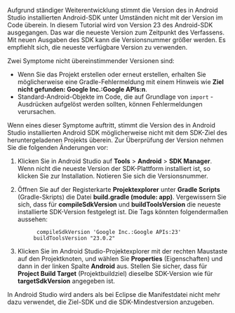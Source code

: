 Aufgrund ständiger Weiterentwicklung stimmt die Version des in Android Studio installierten Android-SDK unter Umständen nicht mit der Version im Code überein. In diesem Tutorial wird von Version 23 des Android-SDK ausgegangen. Das war die neueste Version zum Zeitpunkt des Verfassens. Mit neuen Ausgaben des SDK kann die Versionsnummer größer werden. Es empfiehlt sich, die neueste verfügbare Version zu verwenden.

Zwei Symptome nicht übereinstimmender Versionen sind:

- Wenn Sie das Projekt erstellen oder erneut erstellen, erhalten Sie möglicherweise eine Gradle-Fehlermeldung mit einem Hinweis wie **Ziel nicht gefunden: Google Inc.:Google APIs:n**.
- Standard-Android-Objekte im Code, die auf Grundlage von `import` -Ausdrücken aufgelöst werden sollten, können Fehlermeldungen verursachen.

Wenn eines dieser Symptome auftritt, stimmt die Version des in Android Studio installierten Android SDK möglicherweise nicht mit dem SDK-Ziel des heruntergeladenen Projekts überein. Zur Überprüfung der Version nehmen Sie die folgenden Änderungen vor:

1. Klicken Sie in Android Studio auf **Tools** > **Android** > **SDK Manager**. Wenn nicht die neueste Version der SDK-Plattform installiert ist, so klicken Sie zur Installation. Notieren Sie sich die Versionsnummer.
2. Öffnen Sie auf der Registerkarte **Projektexplorer** unter **Gradle Scripts** (Gradle-Skripts) die Datei **build.gradle (module: app)**. Vergewissern Sie sich, dass für **compileSdkVersion** und **buildToolsVersion** die neueste installierte SDK-Version festgelegt ist. Die Tags könnten folgendermaßen aussehen:

             compileSdkVersion 'Google Inc.:Google APIs:23'
            buildToolsVersion "23.0.2"
3. Klicken Sie im Android Studio-Projektexplorer mit der rechten Maustaste auf den Projektknoten, und wählen Sie **Properties** (Eigenschaften) und dann in der linken Spalte **Android** aus. Stellen Sie sicher, dass für **Project Build Target** (Projektbuildziel) dieselbe SDK-Version wie für **targetSdkVersion** angegeben ist.

In Android Studio wird anders als bei Eclipse die Manifestdatei nicht mehr dazu verwendet, die Ziel-SDK und die SDK-Mindestversion anzugeben.
